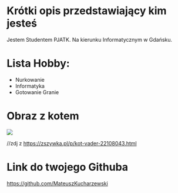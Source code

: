 # Krótki opis przedstawiający kim jesteś
 Jestem Studentem PJATK.
Na kierunku Informatycznym w Gdańsku.

# Lista Hobby:
- Nurkowanie
- Informatyka
- Gotowanie Granie

# Obraz z kotem

![](https://img-ovh-cloud.zszywka.pl/1/0656/6349-kot-vader.jpg)

//zdj z https://zszywka.pl/p/kot-vader-22108043.html

# Link do twojego Githuba
https://github.com/MateuszKucharzewski